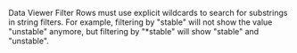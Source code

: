 Data Viewer Filter Rows must use explicit wildcards to search for substrings in string filters. For example, filtering by "stable" will not show the value "unstable" anymore, but filtering by "*stable" will show "stable" and "unstable".
